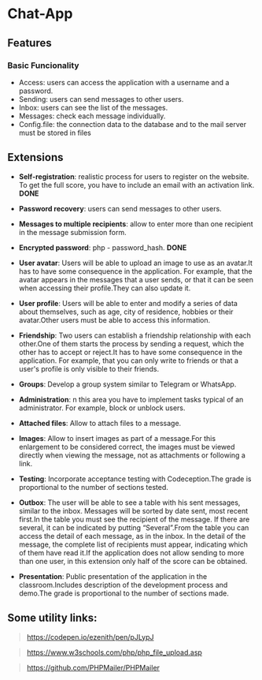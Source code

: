 # Chat-App

## Features

### Basic Funcionality

- Access: users can access the application with a username and a password.
- Sending: users can send messages to other users.
- Inbox: users can see the list of the messages.
- Messages: check each message individually.
- Config.file: the connection data to the database and to the mail server must be stored in files

## Extensions

- **Self-registration**: realistic process for users to register on the website. To get the full score, you have to include an email with an activation link. **DONE**
- **Password recovery**: users can send messages to other users.
- **Messages to multiple recipients**: allow to enter more than one recipient in the message submission form.
- **Encrypted password**: php - password_hash. **DONE**
- **User avatar**: Users will be able to upload an image to use as an avatar.It has to have some consequence in the application. For example, that the avatar
  appears in the messages that a user sends, or that it can be seen when accessing their
  profile.They can also update it.
- **User profile**: Users will be able to enter and modify a series of data about themselves, such as age,
  city of residence, hobbies or their avatar.Other users must be able to access this information.
- **Friendship**: Two users can establish a friendship relationship with each other.One of them starts the process by sending a request, which the other has to accept or
  reject.It has to have some consequence in the application. For example, that you can only
  write to friends or that a user's profile is only visible to their friends.
- **Groups**: Develop a group system similar to Telegram or WhatsApp.
- **Administration**: n this area you have to implement tasks typical of an administrator. For example, block
  or unblock users.
- **Attached files**: Allow to attach files to a message.
- **Images**: Allow to insert images as part of a message.For this enlargement to be considered correct, the images must be viewed directly when
  viewing the message, not as attachments or following a link.
- **Testing**: Incorporate acceptance testing with Codeception.The grade is proportional to the number of sections tested.
- **Outbox**: The user will be able to see a table with his sent messages, similar to the inbox.
  Messages will be sorted by date sent, most recent first.In the table you must see the recipient of the message. If there are several, it can be
  indicated by putting “Several”.From the table you can access the detail of each message, as in the inbox. In the detail
  of the message, the complete list of recipients must appear, indicating which of them
  have read it.If the application does not allow sending to more than one user, in this extension only
  half of the score can be obtained.

- **Presentation**: Public presentation of the application in the classroom.Includes description of the development process and demo.The grade is proportional to the number of sections made.

## Some utility links:

> https://codepen.io/ezenith/pen/pJLypJ

> https://www.w3schools.com/php/php_file_upload.asp

> https://github.com/PHPMailer/PHPMailer
